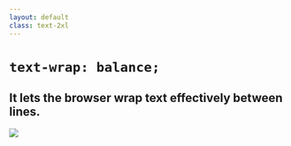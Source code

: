 ```yaml
---
layout: default
class: text-2xl
---
```


# `text-wrap: balance;`

## It lets the browser wrap text effectively between lines.

<img src="/images/05-textwrap-01.png" class="mt-5 h-70 m-auto" />
